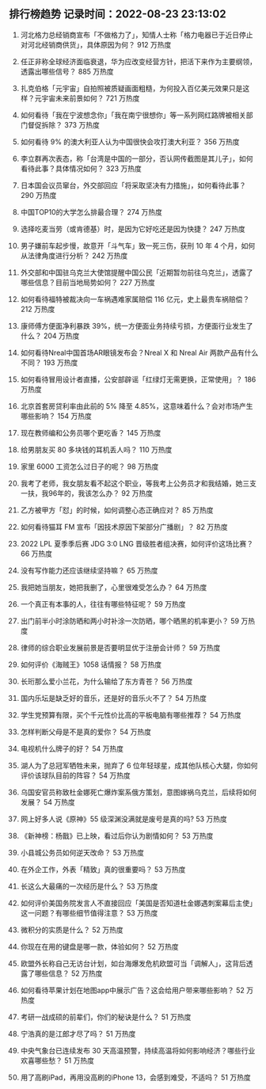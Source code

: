 
## 排行榜趋势 记录时间：2022-08-23 23:13:02
  
  1. 河北格力总经销商宣布「不做格力了」，知情人士称「格力电器已于近日停止对河北经销商供货」，具体原因为何？ 912 万热度
    
  2. 任正非称全球经济面临衰退，华为应改变经营方针，把活下来作为主要纲领，透露出哪些信号？ 885 万热度
    
  3. 扎克伯格「元宇宙」自拍照被质疑画面粗糙，为何投入百亿美元效果只是这样？元宇宙未来前景如何？ 721 万热度
    
  4. 如何看待「我在宁波想念你」「我在南宁很想你」等一系列网红路牌被相关部门督促拆除？ 373 万热度
    
  5. 如何看待 9% 的澳大利亚人认为中国很快会攻打澳大利亚？ 356 万热度
    
  6. 李立群再次表态，称「台湾是中国的一部分，否认网传截图是其儿子」，如何看待此事？具体情况如何？ 323 万热度
    
  7. 日本国会议员窜台，外交部回应「将采取坚决有力措施」，如何看待此事？ 290 万热度
    
  8. 中国TOP10的大学怎么排最合理？ 274 万热度
    
  9. 选择吃麦当劳（或肯德基）时，是因为它好吃还是因为快捷？ 247 万热度
    
  10. 男子嫌前车起步慢，故意开「斗气车」致一死三伤，获刑 10 年 4 个月，如何从法律角度进行分析？ 242 万热度
    
  11. 外交部和中国驻乌克兰大使馆提醒中国公民「近期暂勿前往乌克兰」，透露了哪些信息？目前当地局势如何？ 227 万热度
    
  12. 如何看待福特被裁决向一车祸遇难家属赔偿 116 亿元，史上最贵车祸赔偿？ 212 万热度
    
  13. 康师傅方便面净利暴跌 39%，统一方便面业务持续亏损，方便面行业发生了什么？ 204 万热度
    
  14. 如何看待Nreal中国首场AR眼镜发布会？Nreal X 和 Nreal Air 两款产品有什么不同？ 193 万热度
    
  15. 如何看待冒用设计者直播，公安部辟谣「红绿灯无需更换，正常使用」？ 186 万热度
    
  16. 北京首套房贷利率由此前的 5% 降至 4.85%，这意味着什么？会对市场产生哪些影响？ 154 万热度
    
  17. 现在教师编和公务员哪个更吃香？ 145 万热度
    
  18. 给男朋友买 80 多块钱的耳机丢人吗？ 110 万热度
    
  19. 家里 6000 工资怎么过日子的呢？ 98 万热度
    
  20. 我考了老师，我女朋友看不起这个职业，等我考上公务员才和我结婚，她三支一扶，我96年的，我该怎么办？ 92 万热度
    
  21. 乙方被甲方「怼」的时候，如何调整心态正确应对？ 85 万热度
    
  22. 如何看待猫耳 FM 宣布「因技术原因下架部分广播剧」？ 82 万热度
    
  23. 2022 LPL 夏季季后赛 JDG 3:0 LNG 晋级胜者组决赛，如何评价这场比赛？ 66 万热度
    
  24. 没有写作能力还应该继续坚持嘛？ 65 万热度
    
  25. 我把她当朋友，她把我删了，心里很难受怎么办？ 64 万热度
    
  26. 一个真正有本事的人，往往有哪些特征呢？ 59 万热度
    
  27. 出门前半小时涂防晒和两小时补涂一次防晒，哪个晒黑的机率更小？ 59 万热度
    
  28. 律师的综合职业发展前景是否要明显优于注册会计师？ 59 万热度
    
  29. 如何评价《海贼王》1058 话情报？ 58 万热度
    
  30. 长珩那么爱小兰花，为什么输给了东方青苍？ 56 万热度
    
  31. 国内乐坛是缺乏好的音乐，还是好的音乐火不了？ 54 万热度
    
  32. 学生党预算有限，买个千元性价比高的平板电脑有哪些推荐？ 54 万热度
    
  33. 怎样判断父母是不是真的爱你？ 54 万热度
    
  34. 电视机什么牌子的好？ 54 万热度
    
  35. 湖人为了总冠军牺牲未来，抛弃了 6 位年轻球星，成其他队核心大腿，你如何评价该球队目前的阵容？ 54 万热度
    
  36. 乌国安官员称致杜金娜死亡爆炸案系俄方策划，意图嫁祸乌克兰，后续将如何发展？ 54 万热度
    
  37. 网上好多人说《原神》55 级深渊没满就是废号是真的吗? 53 万热度
    
  38. 《新神榜：杨戬》已上映，看过后你认为剧情如何？ 53 万热度
    
  39. 小县城公务员如何逆天改命？ 53 万热度
    
  40. 在外企工作，外表「精致」真的很重要吗？ 53 万热度
    
  41. 长这么大最痛的一次经历是什么？ 53 万热度
    
  42. 如何评价美国务院发言人不直接回应「美国是否知道杜金娜遇刺案幕后主使」这一问题？有哪些细节值得注意？ 53 万热度
    
  43. 微积分的实质是什么？ 52 万热度
    
  44. 你现在在用的键盘是哪一款，体验如何？ 52 万热度
    
  45. 欧盟外长称自己无访台计划，如台海爆发危机欧盟可当「调解人」，这背后透露了哪些信息？ 52 万热度
    
  46. 如何看待苹果计划在地图app中展示广告？这会给用户带来哪些影响？ 52 万热度
    
  47. 考研一战成硕的前辈们，你们的秘诀是什么？ 51 万热度
    
  48. 宁浩真的是江郎才尽了吗？ 51 万热度
    
  49. 中央气象台已连续发布 30 天高温预警，持续高温将如何影响经济？哪些行业欢喜哪些愁？ 51 万热度
    
  50. 用了高刷iPad，再用没高刷的iPhone 13，会感到难受，不适吗？ 51 万热度
    